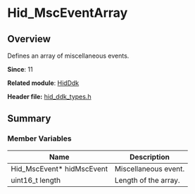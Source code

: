 # Hid_MscEventArray
<!--Kit: Driver Development Kit-->
<!--Subsystem: Driver-->
<!--Owner: @lixinsheng2-->
<!--Designer: @w00373942-->
<!--Tester: @dong-dongzhen-->
<!--Adviser: @w_Machine_cc-->

## Overview

Defines an array of miscellaneous events.

**Since**: 11

**Related module**: [HidDdk](capi-hidddk.md)

**Header file:** [hid_ddk_types.h](capi-hid-ddk-types-h.md)

## Summary

### Member Variables

| Name| Description|
| -- | -- |
| Hid_MscEvent* hidMscEvent | Miscellaneous event.|
| uint16_t length | Length of the array.|
